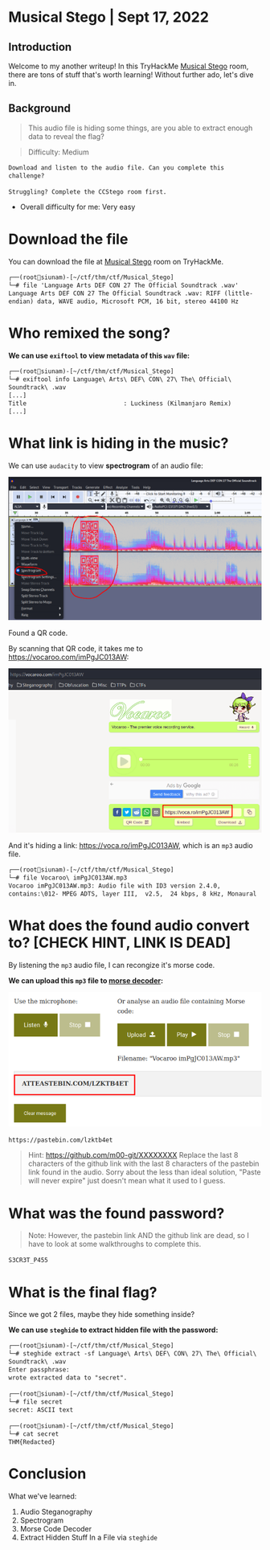 # Musical Stego | Sept 17, 2022

## Introduction

Welcome to my another writeup! In this TryHackMe [Musical Stego](https://tryhackme.com/room/musicalstego) room, there are tons of stuff that's worth learning! Without further ado, let's dive in.

## Background

> This audio file is hiding some things, are you able to extract enough data to reveal the flag?

> Difficulty: Medium

```
Download and listen to the audio file. Can you complete this challenge?

Struggling? Complete the CCStego room first.
```

- Overall difficulty for me: Very easy

# Download the file

You can download the file at [Musical Stego](https://tryhackme.com/room/musicalstego) room on TryHackMe. 

```
┌──(root🌸siunam)-[~/ctf/thm/ctf/Musical_Stego]
└─# file 'Language Arts DEF CON 27 The Official Soundtrack .wav' 
Language Arts DEF CON 27 The Official Soundtrack .wav: RIFF (little-endian) data, WAVE audio, Microsoft PCM, 16 bit, stereo 44100 Hz
```

# Who remixed the song?

**We can use `exiftool` to view metadata of this `wav` file:**
```
┌──(root🌸siunam)-[~/ctf/thm/ctf/Musical_Stego]
└─# exiftool info Language\ Arts\ DEF\ CON\ 27\ The\ Official\ Soundtrack\ .wav 
[...]
Title                           : Luckiness (Kilmanjaro Remix)
[...]
```

# What link is hiding in the music?

We can use `audacity` to view **spectrogram** of an audio file:

![](https://raw.githubusercontent.com/siunam321/CTF-Writeups/main/TryHackMe/Musical-Stego/images/a1.png)

Found a QR code.

By scanning that QR code, it takes me to https://vocaroo.com/imPgJC013AW:

![](https://raw.githubusercontent.com/siunam321/CTF-Writeups/main/TryHackMe/Musical-Stego/images/a2.png)

And it's hiding a link: https://voca.ro/imPgJC013AW, which is an `mp3` audio file.

```
┌──(root🌸siunam)-[~/ctf/thm/ctf/Musical_Stego]
└─# file Vocaroo\ imPgJC013AW.mp3                               
Vocaroo imPgJC013AW.mp3: Audio file with ID3 version 2.4.0, contains:\012- MPEG ADTS, layer III,  v2.5,  24 kbps, 8 kHz, Monaural
```

# What does the found audio convert to? [CHECK HINT, LINK IS DEAD]

By listening the `mp3` audio file, I can recongize it's morse code.

**We can upload this `mp3` file to [morse decoder](https://morsecode.world/international/decoder/audio-decoder-adaptive.html):**

![](https://raw.githubusercontent.com/siunam321/CTF-Writeups/main/TryHackMe/Musical-Stego/images/a3.png)

`https://pastebin.com/lzktb4et`

> Hint: https://github.com/m00-git/XXXXXXXX Replace the last 8 characters of the github link with the last 8 characters of the pastebin link found in the audio. Sorry about the less than ideal solution, "Paste will never expire" just doesn't mean what it used to I guess.

# What was the found password?

> Note: However, the pastebin link AND the github link are dead, so I have to look at some walkthroughs to complete this.

`S3CR3T_P455`

# What is the final flag?

Since we got 2 files, maybe they hide something inside?

**We can use `steghide` to extract hidden file with the password:**
```
┌──(root🌸siunam)-[~/ctf/thm/ctf/Musical_Stego]
└─# steghide extract -sf Language\ Arts\ DEF\ CON\ 27\ The\ Official\ Soundtrack\ .wav 
Enter passphrase: 
wrote extracted data to "secret".

┌──(root🌸siunam)-[~/ctf/thm/ctf/Musical_Stego]
└─# file secret                         
secret: ASCII text

┌──(root🌸siunam)-[~/ctf/thm/ctf/Musical_Stego]
└─# cat secret          
THM{Redacted}
```

# Conclusion

What we've learned:

1. Audio Steganography
2. Spectrogram
3. Morse Code Decoder
4. Extract Hidden Stuff In a File via `steghide`